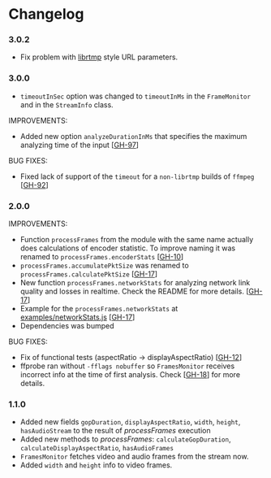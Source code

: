 # Changelog

### 3.0.2

- Fix problem with [librtmp](https://linux.die.net/man/3/librtmp) style URL parameters.

### 3.0.0

- `timeoutInSec` option was changed to `timeoutInMs` in the `FrameMonitor` and in the `StreamInfo` class.

IMPROVEMENTS:

- Added new option `analyzeDurationInMs` that specifies the maximum analyzing time of the input 
[[GH-97](https://github.com/LCMApps/video-quality-tools/issues/97)]

BUG FIXES:

- Fixed lack of support of the `timeout` for a `non-librtmp` builds of `ffmpeg` 
[[GH-92](https://github.com/LCMApps/video-quality-tools/issues/92)]

### 2.0.0

IMPROVEMENTS:

- Function `processFrames` from the module with the same name actually does calculations of encoder statistic. To
improve naming it was renamed to `processFrames.encoderStats`
[[GH-10](https://github.com/LCMApps/video-quality-tools/issues/10)]
- `processFrames.accumulatePktSize` was renamed to `processFrames.calculatePktSize`
[[GH-17](https://github.com/LCMApps/video-quality-tools/issues/17)]
- New function `processFrames.networkStats` for analyzing network link quality and losses in realtime. Check the
README for more details.
[[GH-17](https://github.com/LCMApps/video-quality-tools/issues/17)]
- Example for the `processFrames.networkStats` at [examples/networkStats.js](examples/networkStats.js)
[[GH-17](https://github.com/LCMApps/video-quality-tools/issues/17)]
- Dependencies was bumped

BUG FIXES:

- Fix of functional tests (aspectRatio -> displayAspectRatio)
[[GH-12](https://github.com/LCMApps/video-quality-tools/pull/12)]
- ffprobe ran without `-fflags nobuffer` so `FramesMonitor` receives incorrect info at the time of first analysis.
Check [[GH-18](https://github.com/LCMApps/video-quality-tools/pull/18)] for more details.

### 1.1.0

- Added new fields `gopDuration`, `displayAspectRatio`, `width`, `height`, `hasAudioStream` to the result of
_processFrames_ execution
- Added new methods to _processFrames_: `calculateGopDuration`, `calculateDisplayAspectRatio`, `hasAudioFrames`
- `FramesMonitor` fetches video and audio frames from the stream now.
- Added `width` and `height` info to video frames.
